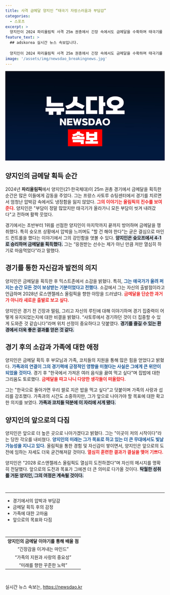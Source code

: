 ```yaml
---
title: 사격 금메달 양지인 “태극기 자랑스러움과 부담감”
categories:
  - 스포츠
excerpt: >
  양지인이 2024 파리올림픽 사격 25m 권총에서 긴장 속에서도 금메달을 수확하며 태극기를 proudly 올렸다. 이곳이 시작이라던 그녀는 가족과 코치를 떠올리며, LA올림픽을 향한 도전 의지를 다졌다.
feature_text: >
  ## adskorea 실시간 뉴스 속보입니다.

  양지인이 2024 파리올림픽 사격 25m 권총에서 긴장 속에서도 금메달을 수확하며 태극기를 proudly 올렸다. 이곳이 시작이라던 그녀는 가족과 코치를 떠올리며, LA올림픽을 향한 도전 의지를 다졌다.
image: '/assets/img/newsdao_breakingnews.jpg'
---
```


<p><img src="/assets/img/newsdao_breakingnews.jpg" alt="adskorea 속보" /></p>

<h2>양지인의 금메달 획득 순간</h2>

<p data-ke-size="size16">2024년 <b>파리올림픽</b>에서 양지인(21·한국체대)이 25m 권총 경기에서 금메달을 획득한 순간은 많은 이들에게 감동을 주었다. 그는 프랑스 사토루 슈팅센터에서 경기를 치르면서 엄청난 압박감 속에서도 냉정함을 잃지 않았다. <b><span style="color: #ee2323;">그의 이야기는 올림픽의 진수를 보여준다.</span></b> 양지인은 "부담이 정말 많았지만 태극기가 올라가니 모든 부담이 씻겨 내려갔다"고 전하며 활짝 웃었다.</p>

<p data-ke-size="size16">경기에서는 초반부터 1위를 선점한 양지인이 마지막까지 끝까지 방어하며 금메달을 쟁취했다. 특히 슛오프 상황에서 압박을 느끼며도 "할 건 해야 한다"는 굳은 결심으로 마인드 컨트롤을 했다는 이야기에서 그의 강인함을 엿볼 수 있다. <b><span style="background-color: #21538527;">양지인은 슛오프에서 4-1로 승리하며 금메달을 획득했다.</span></b> 그는 “응원받는 선수는 제가 아닌 만큼 저만 열심히 하기로 마음먹었다”라고 말했다.</p>

<h2>경기를 통한 자신감과 발전의 의지</h2>

<p data-ke-size="size16">양지인은 금메달을 획득한 후 믹스트존에서 소감을 밝혔다. 특히, <b><span style="color: #1a5490;">그는 애국가가 울려 퍼지는 순간 모든 것이 보상받는 기분이었다고 전했다.</span></b> 소감에서 그는 자신의 출발점이라고 언급하며 2028년 로스앤젤레스 올림픽을 향한 야망을 드러냈다. <b><span style="color: #ee2323;">금메달을 단순한 과거가 아니라 새로운 출발로 보고 싶다.</span></b></p>

<p data-ke-size="size16">양지인은 경기 전 긴장과 떨림, 그리고 자신의 루틴에 대해 이야기하며 경기 집중력이 어떻게 유지되었는지에 대한 비결을 밝혔다. “샤토루에서 경기하던 것이 더 집중할 수 있게 도와준 것 같습니다”라며 위치 선정이 중요하다고 덧붙였다. <b><span style="background-color: #21538527;">경기를 즐길 수 있는 환경에서 더욱 좋은 결과를 얻은 것 같다.</span></b></p>

<h2>경기 후의 소감과 가족에 대한 애정</h2>

<p data-ke-size="size16">양지인은 금메달 획득 후 부모님과 가족, 코치들의 지원을 통해 많은 힘을 얻었다고 밝혔다. <b><span style="color: #1a5490;">가족과의 연결이 그의 경기력에 긍정적인 영향을 미쳤다는 사실은 그에게 큰 위안이 되었을 것이다.</span></b> 경기 후 "한국에서 가져온 여러 음식을 끓여 먹고 싶다"며 집밥에 대한 그리움도 토로했다. <b><span style="color: #ee2323;">금메달을 따고 나니 다양한 생각들이 떠올랐다.</span></b></p>

<p data-ke-size="size16">그는 "한국으로 돌아가면 우리 쌀로 지은 밥을 먹고 싶다"고 덧붙이며 가족의 사랑과 섭리를 강조했다. 가족과의 시간도 소중하지만, 그가 앞으로 나아가야 할 목표에 대한 확고한 의지를 보였다. <b><span style="background-color: #21538527;">가족과 코치들 덕분에 이 자리에 서게 됐다.</span></b></p>

<h2>양지인의 앞으로의 다짐</h2>

<p data-ke-size="size16">양지인은 앞으로 더 높은 곳으로 나아가겠다고 밝혔다. 그는 "이곳이 저의 시작이다"라는 당찬 각오를 내비쳤다. <b><span style="color: #1a5490;">양지인의 미래는 그가 목표로 하고 있는 더 큰 무대에서도 빛날 가능성을 지니고 있다.</span></b> 올림픽을 통한 경험 및 자신감이 쌓이면서, 양지인은 앞으로의 도전에 임하는 자세도 더욱 굳건해져갈 것이다. <b><span style="color: #ee2323;">열심히 훈련한 결과가 결실을 맺어 기쁘다.</span></b></p>

<p data-ke-size="size16">양지인은 "2028 로스앤젤레스 올림픽도 열심히 도전하겠다"며 자신의 메시지를 명확히 전달했다. 앞으로의 도전과 목표가 그에겐 더 큰 의미로 다가올 것이다. <b><span style="background-color: #21538527;">탁월한 성취를 거둔 양지인, 그의 여정은 계속될 것이다.</span></b></p>

<p data-ke-size="size16">&nbsp;</p>

<hr>

<ul>
<li>경기에서의 압박과 부담감</li>
<li>금메달 획득 후의 감정</li>
<li>가족에 대한 고마움</li>
<li>앞으로의 목표와 다짐</li>
</ul>

<p><br></p>

<table style="width: 100%;">
<tr>
<td style="text-align: center; height: 17px;"><b>양지인의 금메달 이야기를 통해 배울 점</b></td>
</tr>
<tr>
<td style="text-align: center; height: 17px;">“긴장감을 이겨내는 마인드”</td>
</tr>
<tr>
<td style="text-align: center; height: 17px;">“가족의 지원과 사랑의 중요성”</td>
</tr>
<tr>
<td style="text-align: center; height: 17px;">“미래를 향한 꾸준한 노력”</td>
</tr>
</table>

<p data-ke-size="size16">&nbsp;</p>
실시간 뉴스 속보는, <a href="https://newsdao.kr" rel="dofollow">https://newsdao.kr</a>


